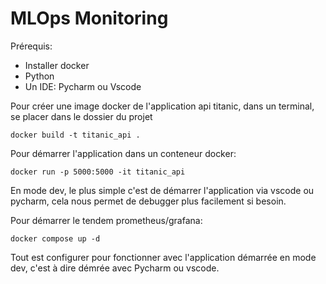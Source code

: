 # MLOps Monitoring

Prérequis:
- Installer docker
- Python
- Un IDE: Pycharm ou Vscode

Pour créer une image docker de l'application api titanic, dans un terminal, se placer dans le dossier du projet

```
docker build -t titanic_api . 
```

Pour démarrer l'application dans un conteneur docker:

```
docker run -p 5000:5000 -it titanic_api
```

En mode dev, le plus simple c'est de démarrer l'application via vscode ou pycharm, cela nous permet de debugger plus facilement si besoin.

Pour démarrer le tendem prometheus/grafana:

```
docker compose up -d
```

Tout est configurer pour fonctionner avec l'application démarrée en mode dev, c'est à dire démrée avec Pycharm ou vscode.
